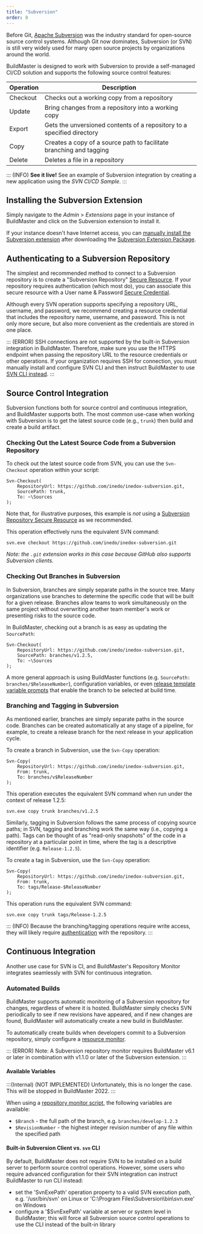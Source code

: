```yaml
---
title: "Subversion"
order: 8
---
```



Before Git, [Apache Subversion](https://subversion.apache.org/) was the industry standard for open-source source control systems. Although Git now dominates, Subversion (or SVN) is still very widely used for many open source projects by organizations around the world.

BuildMaster is designed to work with Subversion to provide a self-managed CI/CD solution and supports the following source control features:

| Operation | Description |
|---|---|
| Checkout  | Checks out a working copy from a repository |
| Update    | Bring changes from a repository into a working copy |
| Export    | Gets the unversioned contents of a repository to a specified directory |
| Copy      | Creates a copy of a source path to facilitate branching and tagging |
| Delete    | Deletes a file in a repository  |
	
::: (INFO)
**See it live!** See an example of Subversion integration by creating a new application using the *SVN CI/CD Sample*.
:::

## Installing the Subversion Extension 

Simply navigate to the *Admin* > *Extensions* page in your instance of BuildMaster and click on the Subversion extension to install it.

If your instance doesn't have Internet access, you can [manually install the Subversion extension](/docs/buildmaster/reference/extensions#manual-install) after downloading the [Subversion Extension Package](https://proget.inedo.com/feeds/Extensions/inedox/Subversion).

## Authenticating to a Subversion Repository 

The simplest and recommended method to connect to a Subversion repository is to create a "Subversion Repository" [Secure Resource](/docs/buildmaster/configuring-for-your-team/buildmaster-administration-resource-credentials). If your repository requires authentication (which most do), you can associate this secure resource with a User name & Password [Secure Credential](/docs/buildmaster/configuring-for-your-team/buildmaster-administration-resource-credentials).

Although every SVN operation supports specifying a repository URL, username, and password, we recommend creating a resource credential that includes the repository name, username, and password. This is not only more secure, but also more convenient as the credentials are stored in one place.

::: (ERROR)
SSH connections are not supported by the built-in Subversion integration in BuildMaster. Therefore, make sure you use the HTTPS endpoint when passing the repository URL to the resource credentials or other operations. If your organization requires SSH for connection, you must manually install and configure SVN CLI and then instruct BuildMaster to use [SVN CLI instead](#cli).
:::

## Source Control Integration 

Subversion functions both for source control and continuous integration, and BuildMaster supports both. The most common use-case when working with Subversion is to get the latest source code (e.g., `trunk`) then build and create a build artifact. 

### Checking Out the Latest Source Code from a Subversion Repository

To check out the latest source code from SVN, you can use the `Svn-Checkout` operation within your script:

```
Svn-Checkout(
    RepositoryUrl: https://github.com/inedo/inedox-subversion.git,
    SourcePath: trunk,
    To: ~\Sources
);
```

Note that, for illustrative purposes, this example is *not* using a [Subversion Repository Secure Resource](#authentication) as we recommended.

This operation effectively runs the equivalent SVN command: 

```
svn.eve checkout https://github.com/inedo/inedox-subversion.git
```

*Note: the `.git` extension works in this case because GitHub also supports Subversion clients.*

### Checking Out Branches in Subversion

In Subversion, branches are simply separate paths in the source tree. Many organizations use branches to determine the specific code that will be built for a given release. Branches allow teams to work simultaneously on the same project without overwriting another team member's work or presenting risks to the source code.

In BuildMaster, checking out a branch is as easy as updating the `SourcePath`:

```
Svn-Checkout(
    RepositoryUrl: https://github.com/inedo/inedox-subversion.git,
    SourcePath: branches/v1.2.5,
    To: ~\Sources
);
```

A more general approach is using BuildMaster functions (e.g. `SourcePath: branches/$ReleaseNumber`), configuration variables, or even [release template variable prompts](/docs/buildmaster/installation-maintenance/buildmaster-legacy/buildmaster-applications-releases-templates#components) that enable the branch to be selected at build time.

### Branching and Tagging in Subversion

As mentioned earlier, branches are simply separate paths in the source code. Branches can be created automatically at any stage of a pipeline, for example, to create a release branch for the next release in your application cycle.

To create a branch in Subversion, use the `Svn-Copy` operation:

```
Svn-Copy(
    RepositoryUrl: https://github.com/inedo/inedox-subversion.git,
    From: trunk,
    To: branches/v$ReleaseNumber
);
```

This operation executes the equivalent SVN command when run under the context of release 1.2.5:

```
svn.exe copy trunk branches/v1.2.5
```

Similarly, tagging in Subversion follows the same process of copying source paths; in SVN, tagging and branching work the same way (i.e., copying a path). Tags can be thought of as "read-only snapshots" of the code in a repository at a particular point in time, where the tag is a descriptive identifier (e.g. `Release-1.2.5`).

To create a tag in Subversion, use the `Svn-Copy` operation:

```
Svn-Copy(
    RepositoryUrl: https://github.com/inedo/inedox-subversion.git,
    From: trunk,
    To: tags/Release-$ReleaseNumber
);
```

This operation runs the equivalent SVN command:

```
svn.exe copy trunk tags/Release-1.2.5
```

::: (INFO) 
Because the branching/tagging operations require write access, they will likely require [authentication](#authentication) with the repository.
:::

## Continuous Integration 

Another use case for SVN is CI, and BuildMaster's Repository Monitor integrates seamlessly with SVN for continuous integration.

### Automated Builds

BuildMaster supports automatic monitoring of a Subversion repository for changes, regardless of where it is hosted. BuildMaster simply checks SVN periodically to see if new revisions have appeared, and if new changes are found, BuildMaster will automatically create a new build in BuildMaster.

To automatically create builds when developers commit to a Subversion repository, simply configure a [resource monitor](/docs/buildmaster/administration/buildmaster-resource-monitors).

::: (ERROR)
Note: A Subversion repository monitor requires BuildMaster v6.1 or later in combination with v1.1.0 or later of the Subversion extension.
:::

#### Available Variables

:::(Internal) (NOT IMPLEMENTED)
Unfortunately, this is no longer the case. This will be stopped in BuildMaster 2022.
:::

When using a [repository monitor script](/docs/buildmaster/administration/buildmaster-resource-monitors), the following variables are available:

 - `$Branch` - the full path of the branch, e.g. `branches/develop-1.2.3`
 - `$RevisionNumber` - the highest integer revision number of any file within the specified path

#### Built-in Subversion Client vs. `svn` CLI 

By default, BuildMaster does not require SVN to be installed on a build server to perform source control operations. However, some users who require advanced configuration for their SVN integration can instruct BuildMaster to run CLI instead:

 - set the 'SvnExePath' operation property to a valid SVN execution path, e.g. '/usr/bin/svn' on Linux or 'C:\Program Files\Subversion\bin\svn.exe' on Windows
 - configure a '$SvnExePath' variable at server or system level in BuildMaster; this will force all Subversion source control operations to use the CLI instead of the built-in library